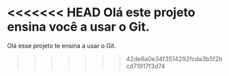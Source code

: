 <<<<<<< HEAD
Olá este projeto ensina você a usar o Git.
=======
Olá esse projeto te ensina a usar o Git.
>>>>>>> 42de6a0e34f3514292fcda3b5f2bcd71917f3d74

